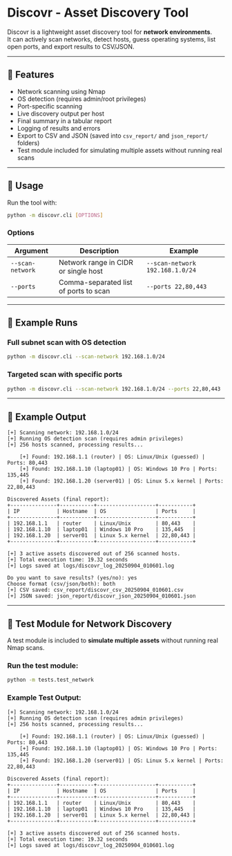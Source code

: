 # Discovr - Asset Discovery Tool

Discovr is a lightweight asset discovery tool for **network environments**.  
It can actively scan networks, detect hosts, guess operating systems, list open ports, and export results to CSV/JSON.  

---

## 🔹 Features
- Network scanning using Nmap
- OS detection (requires admin/root privileges)
- Port-specific scanning
- Live discovery output per host
- Final summary in a tabular report
- Logging of results and errors
- Export to CSV and JSON (saved into `csv_report/` and `json_report/` folders)
- Test module included for simulating multiple assets without running real scans

---

## 🔹 Usage

Run the tool with:

```bash
python -m discovr.cli [OPTIONS]
```

### Options
| Argument | Description | Example |
|----------|-------------|---------|
| `--scan-network` | Network range in CIDR or single host | `--scan-network 192.168.1.0/24` |
| `--ports` | Comma-separated list of ports to scan | `--ports 22,80,443` |

---

## 🔹 Example Runs

### Full subnet scan with OS detection
```bash
python -m discovr.cli --scan-network 192.168.1.0/24
```

### Targeted scan with specific ports
```bash
python -m discovr.cli --scan-network 192.168.1.0/24 --ports 22,80,443
```

---

## 🔹 Example Output

```text
[+] Scanning network: 192.168.1.0/24
[+] Running OS detection scan (requires admin privileges)
[+] 256 hosts scanned, processing results...

    [+] Found: 192.168.1.1 (router) | OS: Linux/Unix (guessed) | Ports: 80,443
    [+] Found: 192.168.1.10 (laptop01) | OS: Windows 10 Pro | Ports: 135,445
    [+] Found: 192.168.1.20 (server01) | OS: Linux 5.x kernel | Ports: 22,80,443

Discovered Assets (final report):
+---------------+-----------+-------------------+-----------+
| IP            | Hostname  | OS                | Ports     |
+---------------+-----------+-------------------+-----------+
| 192.168.1.1   | router    | Linux/Unix        | 80,443    |
| 192.168.1.10  | laptop01  | Windows 10 Pro    | 135,445   |
| 192.168.1.20  | server01  | Linux 5.x kernel  | 22,80,443 |
+---------------+-----------+-------------------+-----------+

[+] 3 active assets discovered out of 256 scanned hosts.
[+] Total execution time: 19.32 seconds
[+] Logs saved at logs/discovr_log_20250904_010601.log

Do you want to save results? (yes/no): yes
Choose format (csv/json/both): both
[+] CSV saved: csv_report/discovr_csv_20250904_010601.csv
[+] JSON saved: json_report/discovr_json_20250904_010601.json
```

---

## 🔹 Test Module for Network Discovery

A test module is included to **simulate multiple assets** without running real Nmap scans.

### Run the test module:
```bash
python -m tests.test_network
```

### Example Test Output:
```text
[+] Scanning network: 192.168.1.0/24
[+] Running OS detection scan (requires admin privileges)
[+] 256 hosts scanned, processing results...

    [+] Found: 192.168.1.1 (router) | OS: Linux/Unix (guessed) | Ports: 80,443
    [+] Found: 192.168.1.10 (laptop01) | OS: Windows 10 Pro | Ports: 135,445
    [+] Found: 192.168.1.20 (server01) | OS: Linux 5.x kernel | Ports: 22,80,443

Discovered Assets (final report):
+---------------+-----------+-------------------+-----------+
| IP            | Hostname  | OS                | Ports     |
+---------------+-----------+-------------------+-----------+
| 192.168.1.1   | router    | Linux/Unix        | 80,443    |
| 192.168.1.10  | laptop01  | Windows 10 Pro    | 135,445   |
| 192.168.1.20  | server01  | Linux 5.x kernel  | 22,80,443 |
+---------------+-----------+-------------------+-----------+

[+] 3 active assets discovered out of 256 scanned hosts.
[+] Total execution time: 19.32 seconds
[+] Logs saved at logs/discovr_log_20250904_010601.log
```
